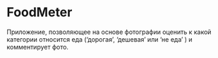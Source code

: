 # FoodMeter
Приложение, позволяющее на основе фотографии оценить к какой категории относится еда (‘дорогая’, ‘дешевая’ или ‘не еда’ ) и комментирует фото.
